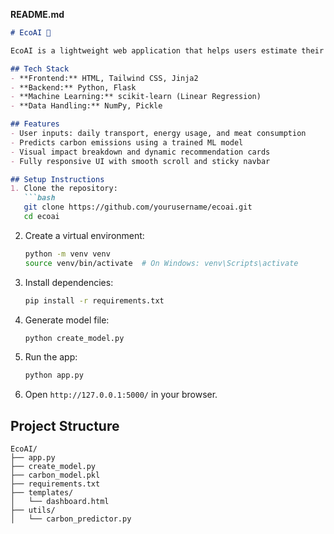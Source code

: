 **README.md**
```markdown
# EcoAI 🌿

EcoAI is a lightweight web application that helps users estimate their daily carbon footprint and suggests practical actions to reduce it based on their lifestyle habits.

## Tech Stack
- **Frontend:** HTML, Tailwind CSS, Jinja2
- **Backend:** Python, Flask
- **Machine Learning:** scikit-learn (Linear Regression)
- **Data Handling:** NumPy, Pickle

## Features
- User inputs: daily transport, energy usage, and meat consumption
- Predicts carbon emissions using a trained ML model
- Visual impact breakdown and dynamic recommendation cards
- Fully responsive UI with smooth scroll and sticky navbar

## Setup Instructions
1. Clone the repository:
   ```bash
   git clone https://github.com/yourusername/ecoai.git
   cd ecoai
   ```
2. Create a virtual environment:
   ```bash
   python -m venv venv
   source venv/bin/activate  # On Windows: venv\Scripts\activate
   ```
3. Install dependencies:
   ```bash
   pip install -r requirements.txt
   ```
4. Generate model file:
   ```bash
   python create_model.py
   ```
5. Run the app:
   ```bash
   python app.py
   ```
6. Open `http://127.0.0.1:5000/` in your browser.

##  Project Structure
```
EcoAI/
├── app.py
├── create_model.py
├── carbon_model.pkl
├── requirements.txt
├── templates/
│   └── dashboard.html
├── utils/
│   └── carbon_predictor.py
```
